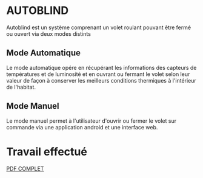 # AUTOBLIND
Autoblind est un système comprenant un volet roulant pouvant être fermé ou ouvert via deux modes distints

## Mode Automatique
Le mode automatique opére en récupérant les informations des capteurs de températures et de luminosité et en ouvrant ou fermant le volet selon leur valeur de façon à conserver les meilleurs conditions thermiques à l'intérieur de l'habitat.

## Mode Manuel
Le mode manuel permet à l'utilisateur d'ouvrir ou fermer le volet sur commande via une application android et une interface web.

# Travail effectué
[PDF COMPLET](https://github.com/theo-gicquel/blind_pi/blob/master/Dossier_Gicquel_Theo.pdf)
